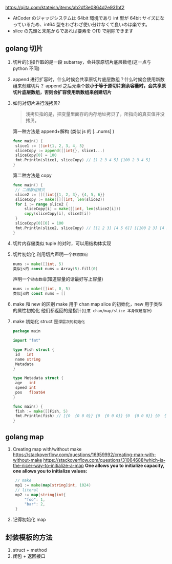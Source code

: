 https://qiita.com/ktateish/items/ab2df3e0864d2e931bf2

- AtCoder のジャッジシステムは 64bit 環境であり int 型が 64bit サイズになっているため、int64 型をわざわざ使い分けなくて良いのは楽です。
- slice の先頭と末尾からであれば要素を O(1) で削除できます

## golang 切片

1. 切片的[:]操作取的是一段 subarray，会共享原切片底层数组(这一点与 python 不同)
2. append 进行扩容时，什么时候会共享原切片底层数组？什么时候会使用新数组来创建切片？
   append 之后元素个数**小于等于原切片剩余容量时，会共享原切片底层数组，否则会扩容使用新数组来创建切片**
3. 如何对切片进行浅拷贝?

   > 浅拷贝指的是，把变量里面存的内存地址拷贝了，所指向的真实值并没拷贝。

   第一种方法是 append+解构 (类似 js 的 [...nums] )

   ```go
   func main() {
   	slice1 := []int{1, 2, 3, 4, 5}
   	sliceCopy := append([]int{}, slice1...)
   	sliceCopy[0] = 100
   	fmt.Println(slice1, sliceCopy) // [1 2 3 4 5] [100 2 3 4 5]
   }
   ```

   第二种方法是 copy

   ```go
   func main() {
   	// 二维数组拷贝
   	slice2 := [][]int{{1, 2, 3}, {4, 5, 6}}
   	sliceCopy := make([][]int, len(slice2))
   	for i := range slice2 {
   		sliceCopy[i] = make([]int, len(slice2[i]))
   		copy(sliceCopy[i], slice2[i])
   	}
   	sliceCopy[0][0] = 100
   	fmt.Println(slice2, sliceCopy) // [[1 2 3] [4 5 6]] [[100 2 3] [4 5 6]]
   }
   ```

4. 切片内存储类似 tuple 的对时，可以用结构体实现
5. 切片初始化
   利用切片声明一个`静态数组`

   ```go
   nums := make([]int, 5)
   类似js的 const nums = Array(5).fill(0)
   ```

   声明一个`动态数组`(知道容量的话最好写上容量)

   ```go
   nums := make([]int, 0, 5)
   类似js的 const nums = []
   ```

6. make 和 new 的区别
   make 用于 chan map slice 的初始化，new 用于类型的属性初始化
   他们都返回的是指针(`注意 chan/map/slice 本身就是指针`)
7. make 初始化 struct 是`深层次的初始化`

   ```go
   package main

   import "fmt"

   type Fish struct {
   	id   int
   	name string
   	Metadata
   }

   type Metadata struct {
   	age   int
   	speed int
   	pos   float64
   }

   func main() {
   	fish := make([]Fish, 5)
   	fmt.Println(fish) // [{0  {0 0 0}} {0  {0 0 0}} {0  {0 0 0}} {0  {0 0 0}} {0  {0 0 0}}]
   }
   ```

## golang map

1. Creating map with/without make
   https://stackoverflow.com/questions/16959992/creating-map-with-without-make
   https://stackoverflow.com/questions/31064688/which-is-the-nicer-way-to-initialize-a-map
   **One allows you to initialize capacity, one allows you to initialize values:**
   ```go
    // make
    mp1 := make(map[string]int, 1024)
    // literal
    mp2 := map[string]int{
        "foo": 1,
        "bar": 2,
    }
   ```
2. 记得初始化 map

## 封装模板的方法

1. struct + method
2. 闭包 + 返回接口
